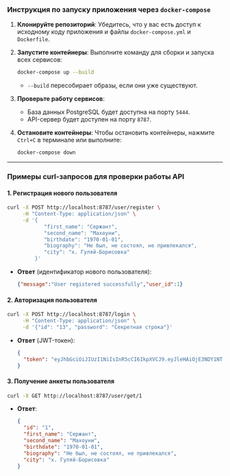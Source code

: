 ### Инструкция по запуску приложения через `docker-compose`

1. **Клонируйте репозиторий**:
   Убедитесь, что у вас есть доступ к исходному коду приложения и файлы `docker-compose.yml` и `Dockerfile`.

1. **Запустите контейнеры**:
   Выполните команду для сборки и запуска всех сервисов:
   ```bash
   docker-compose up --build
   ```
    - `--build` пересобирает образы, если они уже существуют.

1. **Проверьте работу сервисов**:
    - База данных PostgreSQL будет доступна на порту `5444`.
    - API-сервер будет доступен на порту `8787`.

1. **Остановите контейнеры**:
   Чтобы остановить контейнеры, нажмите `Ctrl+C` в терминале или выполните:
   ```bash
   docker-compose down
   ```

---

### Примеры curl-запросов для проверки работы API

#### 1. **Регистрация нового пользователя**
```bash
curl -X POST http://localhost:8787/user/register \
     -H "Content-Type: application/json" \
     -d '{
            "first_name": "Сержант",
            "second_name": "Махоуни",
            "birthdate": "1970-01-01",
            "biography": "Не был, не состоял, не привлекался",
            "city": "х. Гуляй-Борисовка"
         }'
```
- **Ответ** (идентификатор нового пользователя):
  ```json
  {"message":"User registered successfully","user_id":1}
  ```

#### 2. **Авторизация пользователя**
```bash
curl -X POST http://localhost:8787/login \
     -H "Content-Type: application/json" \
     -d '{"id": "13", "password": "Секретная строка"}'
```
- **Ответ** (JWT-токен):
  ```json
  {
    "token": "eyJhbGciOiJIUzI1NiIsInR5cCI6IkpXVCJ9.eyJleHAiOjE3NDY1NTk1MzAsInN1YiI6IjEzIn0.2rOzh0CmcE7vgWY_maS7mTojwFgZeh8HldTm9M66uzo"
  }
  ```

#### 3. **Получение анкеты пользователя**
```bash
curl -X GET http://localhost:8787/user/get/1
```
- **Ответ**:
  ```json
  {
    "id": "1",
    "first_name": "Сержант",
    "second_name": "Махоуни",
    "birthdate": "1970-01-01",
    "biography": "Не был, не состоял, не привлекался",
    "city": "х. Гуляй-Борисовка"
  }
  ```
